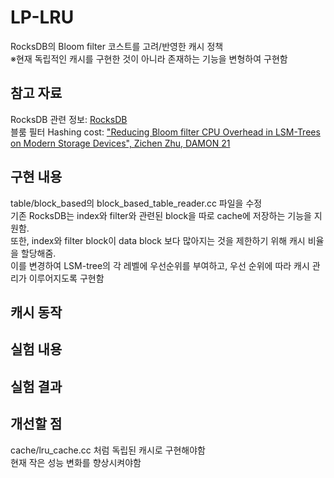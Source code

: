 # LP-LRU
RocksDB의 Bloom filter 코스트를 고려/반영한 캐시 정책  
※현재 독립적인 캐시를 구현한 것이 아니라 존재하는 기능을 변형하여 구현함

## 참고 자료
RocksDB 관련 정보: [RocksDB](ㅊ)  
블룸 필터 Hashing cost: ["Reducing Bloom filter CPU Overhead in LSM-Trees on Modern Storage Devices", Zichen Zhu, DAMON 21](https://dl.acm.org/doi/abs/10.1145/3465998.3466002)

## 구현 내용
table/block_based의 block_based_table_reader.cc 파일을 수정  
기존 RocksDB는 index와 filter와 관련된 block을 따로 cache에 저장하는 기능을 지원함.  
또한, index와 filter block이 data block 보다 많아지는 것을 제한하기 위해 캐시 비율을 할당해줌.  
이를 변경하여 LSM-tree의 각 레벨에 우선순위를 부여하고, 우선 순위에 따라 캐시 관리가 이루어지도록 구현함  

## 캐시 동작

## 실험 내용

## 실험 결과

## 개선할 점
cache/lru_cache.cc 처럼 독립된 캐시로 구현해야함  
현재 작은 성능 변화를 향상시켜야함
